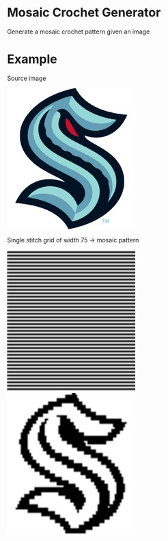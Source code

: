 # Mosaic Crochet Generator
Generate a mosaic crochet pattern given an image

# Example

Source image

<img src="images/example/kraken.png" width="300">

Single stitch grid of width 75 -> mosaic pattern

<img src="images/example/kraken_only_single_stitches.png" width="300">
<img src="images/example/kraken_mosaic_grid.png" width="300">
